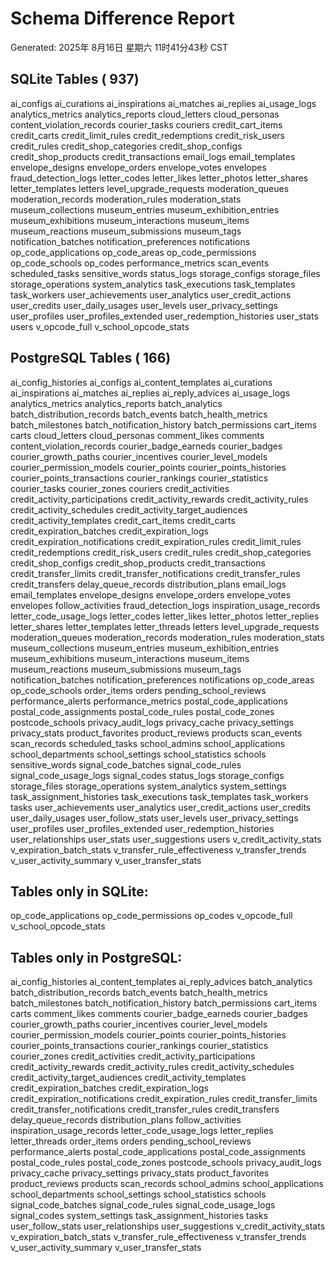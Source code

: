 # Schema Difference Report
Generated: 2025年 8月16日 星期六 11时41分43秒 CST

## SQLite Tables (     937)





















































































































































































































































































































































































































































































































































































































































































































































































































































































ai_configs
ai_curations
ai_inspirations
ai_matches
ai_replies
ai_usage_logs
analytics_metrics
analytics_reports
cloud_letters
cloud_personas
content_violation_records
courier_tasks
couriers
credit_cart_items
credit_carts
credit_limit_rules
credit_redemptions
credit_risk_users
credit_rules
credit_shop_categories
credit_shop_configs
credit_shop_products
credit_transactions
email_logs
email_templates
envelope_designs
envelope_orders
envelope_votes
envelopes
fraud_detection_logs
letter_codes
letter_likes
letter_photos
letter_shares
letter_templates
letters
level_upgrade_requests
moderation_queues
moderation_records
moderation_rules
moderation_stats
museum_collections
museum_entries
museum_exhibition_entries
museum_exhibitions
museum_interactions
museum_items
museum_reactions
museum_submissions
museum_tags
notification_batches
notification_preferences
notifications
op_code_applications
op_code_areas
op_code_permissions
op_code_schools
op_codes
performance_metrics
scan_events
scheduled_tasks
sensitive_words
status_logs
storage_configs
storage_files
storage_operations
system_analytics
task_executions
task_templates
task_workers
user_achievements
user_analytics
user_credit_actions
user_credits
user_daily_usages
user_levels
user_privacy_settings
user_profiles
user_profiles_extended
user_redemption_histories
user_stats
users
v_opcode_full
v_school_opcode_stats

## PostgreSQL Tables (     166)
ai_config_histories
ai_configs
ai_content_templates
ai_curations
ai_inspirations
ai_matches
ai_replies
ai_reply_advices
ai_usage_logs
analytics_metrics
analytics_reports
batch_analytics
batch_distribution_records
batch_events
batch_health_metrics
batch_milestones
batch_notification_history
batch_permissions
cart_items
carts
cloud_letters
cloud_personas
comment_likes
comments
content_violation_records
courier_badge_earneds
courier_badges
courier_growth_paths
courier_incentives
courier_level_models
courier_permission_models
courier_points
courier_points_histories
courier_points_transactions
courier_rankings
courier_statistics
courier_tasks
courier_zones
couriers
credit_activities
credit_activity_participations
credit_activity_rewards
credit_activity_rules
credit_activity_schedules
credit_activity_target_audiences
credit_activity_templates
credit_cart_items
credit_carts
credit_expiration_batches
credit_expiration_logs
credit_expiration_notifications
credit_expiration_rules
credit_limit_rules
credit_redemptions
credit_risk_users
credit_rules
credit_shop_categories
credit_shop_configs
credit_shop_products
credit_transactions
credit_transfer_limits
credit_transfer_notifications
credit_transfer_rules
credit_transfers
delay_queue_records
distribution_plans
email_logs
email_templates
envelope_designs
envelope_orders
envelope_votes
envelopes
follow_activities
fraud_detection_logs
inspiration_usage_records
letter_code_usage_logs
letter_codes
letter_likes
letter_photos
letter_replies
letter_shares
letter_templates
letter_threads
letters
level_upgrade_requests
moderation_queues
moderation_records
moderation_rules
moderation_stats
museum_collections
museum_entries
museum_exhibition_entries
museum_exhibitions
museum_interactions
museum_items
museum_reactions
museum_submissions
museum_tags
notification_batches
notification_preferences
notifications
op_code_areas
op_code_schools
order_items
orders
pending_school_reviews
performance_alerts
performance_metrics
postal_code_applications
postal_code_assignments
postal_code_rules
postal_code_zones
postcode_schools
privacy_audit_logs
privacy_cache
privacy_settings
privacy_stats
product_favorites
product_reviews
products
scan_events
scan_records
scheduled_tasks
school_admins
school_applications
school_departments
school_settings
school_statistics
schools
sensitive_words
signal_code_batches
signal_code_rules
signal_code_usage_logs
signal_codes
status_logs
storage_configs
storage_files
storage_operations
system_analytics
system_settings
task_assignment_histories
task_executions
task_templates
task_workers
tasks
user_achievements
user_analytics
user_credit_actions
user_credits
user_daily_usages
user_follow_stats
user_levels
user_privacy_settings
user_profiles
user_profiles_extended
user_redemption_histories
user_relationships
user_stats
user_suggestions
users
v_credit_activity_stats
v_expiration_batch_stats
v_transfer_rule_effectiveness
v_transfer_trends
v_user_activity_summary
v_user_transfer_stats

## Tables only in SQLite:





















































































































































































































































































































































































































































































































































































































































































































































































































































































op_code_applications
op_code_permissions
op_codes
v_opcode_full
v_school_opcode_stats

## Tables only in PostgreSQL:
ai_config_histories
ai_content_templates
ai_reply_advices
batch_analytics
batch_distribution_records
batch_events
batch_health_metrics
batch_milestones
batch_notification_history
batch_permissions
cart_items
carts
comment_likes
comments
courier_badge_earneds
courier_badges
courier_growth_paths
courier_incentives
courier_level_models
courier_permission_models
courier_points
courier_points_histories
courier_points_transactions
courier_rankings
courier_statistics
courier_zones
credit_activities
credit_activity_participations
credit_activity_rewards
credit_activity_rules
credit_activity_schedules
credit_activity_target_audiences
credit_activity_templates
credit_expiration_batches
credit_expiration_logs
credit_expiration_notifications
credit_expiration_rules
credit_transfer_limits
credit_transfer_notifications
credit_transfer_rules
credit_transfers
delay_queue_records
distribution_plans
follow_activities
inspiration_usage_records
letter_code_usage_logs
letter_replies
letter_threads
order_items
orders
pending_school_reviews
performance_alerts
postal_code_applications
postal_code_assignments
postal_code_rules
postal_code_zones
postcode_schools
privacy_audit_logs
privacy_cache
privacy_settings
privacy_stats
product_favorites
product_reviews
products
scan_records
school_admins
school_applications
school_departments
school_settings
school_statistics
schools
signal_code_batches
signal_code_rules
signal_code_usage_logs
signal_codes
system_settings
task_assignment_histories
tasks
user_follow_stats
user_relationships
user_suggestions
v_credit_activity_stats
v_expiration_batch_stats
v_transfer_rule_effectiveness
v_transfer_trends
v_user_activity_summary
v_user_transfer_stats
